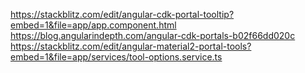 https://stackblitz.com/edit/angular-cdk-portal-tooltip?embed=1&file=app/app.component.html
https://blog.angularindepth.com/angular-cdk-portals-b02f66dd020c
https://stackblitz.com/edit/angular-material2-portal-tools?embed=1&file=app/services/tool-options.service.ts